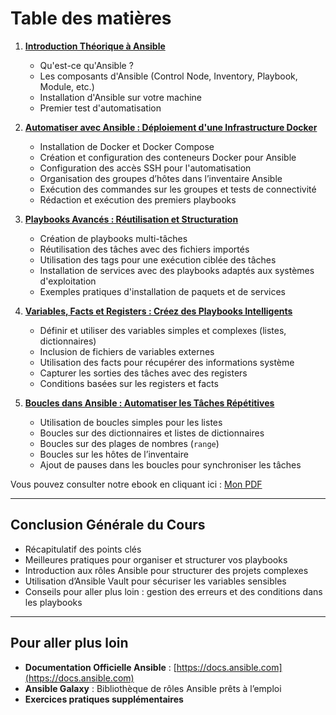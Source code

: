 # Table des matières

1. [**Introduction Théorique à Ansible**](01-introduction-theorique-ansible.md)  
   - Qu'est-ce qu'Ansible ?  
   - Les composants d'Ansible (Control Node, Inventory, Playbook, Module, etc.)  
   - Installation d'Ansible sur votre machine  
   - Premier test d'automatisation  

2. [**Automatiser avec Ansible : Déploiement d'une Infrastructure Docker**](02-automatiser-avec-ansible.md)  
   - Installation de Docker et Docker Compose  
   - Création et configuration des conteneurs Docker pour Ansible  
   - Configuration des accès SSH pour l'automatisation  
   - Organisation des groupes d’hôtes dans l’inventaire Ansible  
   - Exécution des commandes sur les groupes et tests de connectivité  
   - Rédaction et exécution des premiers playbooks  

3. [**Playbooks Avancés : Réutilisation et Structuration**](03-playbooks-avancés-réutilisation-et-structuration.md)  
   - Création de playbooks multi-tâches  
   - Réutilisation des tâches avec des fichiers importés  
   - Utilisation des tags pour une exécution ciblée des tâches  
   - Installation de services avec des playbooks adaptés aux systèmes d'exploitation  
   - Exemples pratiques d'installation de paquets et de services  

4. [**Variables, Facts et Registers : Créez des Playbooks Intelligents**](04-variables-facts-et-registers-créez-des-playbooks-intelligents.md)  
   - Définir et utiliser des variables simples et complexes (listes, dictionnaires)  
   - Inclusion de fichiers de variables externes  
   - Utilisation des facts pour récupérer des informations système  
   - Capturer les sorties des tâches avec des registers  
   - Conditions basées sur les registers et facts  

5. [**Boucles dans Ansible : Automatiser les Tâches Répétitives**](05-boucles-dans-ansible-automatiser-les-tâches-répétitives.md)  
   - Utilisation de boucles simples pour les listes  
   - Boucles sur des dictionnaires et listes de dictionnaires  
   - Boucles sur des plages de nombres (`range`)  
   - Boucles sur les hôtes de l’inventaire  
   - Ajout de pauses dans les boucles pour synchroniser les tâches  

Vous pouvez consulter notre ebook en cliquant ici : [Mon PDF](../assets/test.pdf)

---

## **Conclusion Générale du Cours**  
- Récapitulatif des points clés  
- Meilleures pratiques pour organiser et structurer vos playbooks  
- Introduction aux rôles Ansible pour structurer des projets complexes  
- Utilisation d’Ansible Vault pour sécuriser les variables sensibles  
- Conseils pour aller plus loin : gestion des erreurs et des conditions dans les playbooks  

---

## **Pour aller plus loin**  
- **Documentation Officielle Ansible** : [https://docs.ansible.com](https://docs.ansible.com)  
- **Ansible Galaxy** : Bibliothèque de rôles Ansible prêts à l’emploi  
- **Exercices pratiques supplémentaires**  
